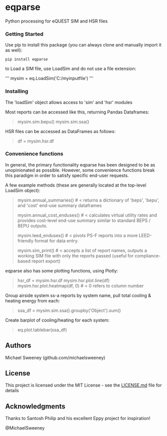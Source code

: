 # eqparse

Python processing for eQUEST SIM and HSR files

### Getting Started

Use pip to install this package (you can always clone and manually import it as well):

```
pip install eqparse
```

to Load a SIM file, use LoadSim and do not use a file extension:

'''
mysim = eq.LoadSim('C:/myinputfile')
'''


### Installing
The 'loadSim' object allows access to 'sim' and 'hsr' modules

Most reports can be accessed like this, returning Pandas Dataframes:


>mysim.sim.bepu()
>mysim.sim.ssa()


HSR files can be accessed as DataFrames as follows:

>df = mysim.hsr.df

### Convenience functions

In general, the primary functionality eqparse has been designed to be as unopinionated as possible. However, some convenience functions break this paradigm in order to satisfy specific end-user requests.

A few example methods (these are generally located at the top-level LoadSim object):

>mysim.annual_summaries() # < returns a dictionary of 'beps', 'bepu', and 'cost' end-use summary dataframes
>
>mysim.annual_cost_enduses() # < calculates virtual utility rates and provides cost-level end-use summary similar to standard BEPS / BEPU outputs.
>
>mysim.leed_enduses() # < pivots PS-F reports into a more LEED-friendly format for data entry.
>
>mysim.sim_print() # < accepts a list of report names, outputs a working SIM file with only the reports passed (useful for compliance-based report export)

eqparse also has some plotting functions, using Plotly:
>hsr_df = mysim.hsr.df
>mysim.hsr.plot.line(df)
>mysim.hsr.plot.heatmap(df, 0) # < 0 refers to column number


Group airside system ss-a reports by system name, pull total cooling & heating energy from each:
>ssa_df = mysim.sim.ssa().groupby('Object').sum()

Create barplot of cooling/heating for each system:
>eq.plot.tablebar(ssa_df)

### 

## Authors

Michael Sweeney (github.com/michaelsweeney)

## License

This project is licensed under the MIT License - see the [LICENSE.md](LICENSE.md) file for details

## Acknowledgments

Thanks to Santosh Philip and his excellent Eppy project for inspiration!

@MichaelSweeney
